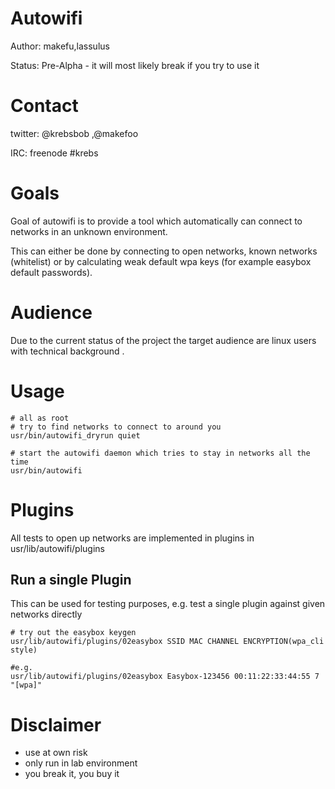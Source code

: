 # Autowifi
Author: makefu,lassulus

Status: Pre-Alpha - it will most likely break if you try to use it

# Contact

twitter: @krebsbob ,@makefoo 

IRC: freenode #krebs

# Goals
Goal of autowifi is to provide a tool which automatically can connect to
networks in an unknown environment.

This can either be done by connecting to open networks, known networks
(whitelist) or by calculating weak default wpa keys (for example easybox
default passwords).

# Audience
Due to the current status of the project the target audience are 
linux users with technical background .

# Usage
    
    # all as root
    # try to find networks to connect to around you
    usr/bin/autowifi_dryrun quiet

    # start the autowifi daemon which tries to stay in networks all the time
    usr/bin/autowifi

# Plugins
All tests to open up networks are implemented in plugins in
    usr/lib/autowifi/plugins

## Run a single Plugin
This can be used for testing purposes, e.g. test a single plugin against given networks directly
    
    # try out the easybox keygen
    usr/lib/autowifi/plugins/02easybox SSID MAC CHANNEL ENCRYPTION(wpa_cli style)

    #e.g.
    usr/lib/autowifi/plugins/02easybox Easybox-123456 00:11:22:33:44:55 7 "[wpa]"

# Disclaimer
- use at own risk
- only run in lab environment
- you break it, you buy it
